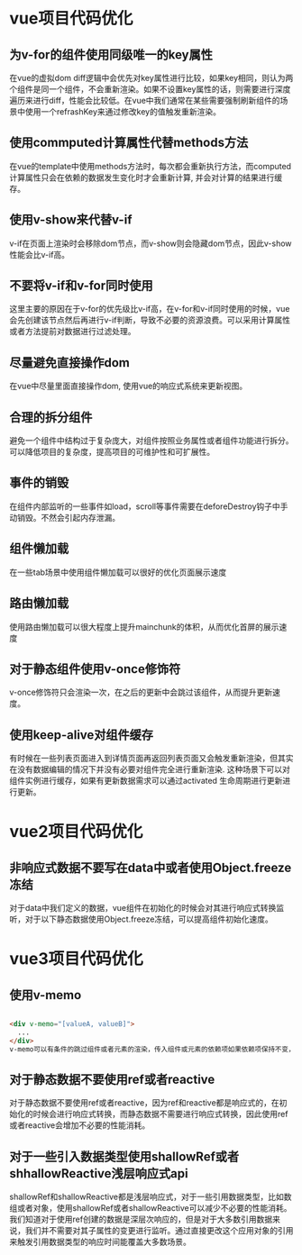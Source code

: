 # vue项目代码优化

## 为v-for的组件使用同级唯一的key属性

在vue的虚拟dom diff逻辑中会优先对key属性进行比较，如果key相同，则认为两个组件是同一个组件，不会重新渲染。如果不设置key属性的话，则需要进行深度遍历来进行diff，性能会比较低。在vue中我们通常在某些需要强制刷新组件的场景中使用一个refrashKey来通过修改key的值触发重新渲染。

## 使用commputed计算属性代替methods方法

在vue的template中使用methods方法时，每次都会重新执行方法，而computed计算属性只会在依赖的数据发生变化时才会重新计算, 并会对计算的结果进行缓存。

## 使用v-show来代替v-if

v-if在页面上渲染时会移除dom节点，而v-show则会隐藏dom节点，因此v-show性能会比v-if高。

## 不要将v-if和v-for同时使用

这里主要的原因在于v-for的优先级比v-if高，在v-for和v-if同时使用的时候，vue会先创建该节点然后再进行v-if判断，导致不必要的资源浪费。可以采用计算属性或者方法提前对数据进行过滤处理。

## 尽量避免直接操作dom

在vue中尽量里面直接操作dom, 使用vue的响应式系统来更新视图。

## 合理的拆分组件

避免一个组件中结构过于复杂庞大，对组件按照业务属性或者组件功能进行拆分。可以降低项目的复杂度，提高项目的可维护性和可扩展性。

## 事件的销毁

在组件内部监听的一些事件如load，scroll等事件需要在deforeDestroy钩子中手动销毁。不然会引起内存泄漏。

## 组件懒加载

在一些tab场景中使用组件懒加载可以很好的优化页面展示速度

## 路由懒加载

使用路由懒加载可以很大程度上提升mainchunk的体积，从而优化首屏的展示速度

## 对于静态组件使用v-once修饰符

v-once修饰符只会渲染一次，在之后的更新中会跳过该组件，从而提升更新速度。

## 使用keep-alive对组件缓存

有时候在一些列表页面进入到详情页面再返回列表页面又会触发重新渲染，但其实在没有数据编辑的情况下并没有必要对组件完全进行重新渲染. 这种场景下可以对组件实例进行缓存，如果有更新数据需求可以通过activated 生命周期进行更新进行更新。

# vue2项目代码优化

## 非响应式数据不要写在data中或者使用Object.freeze冻结

对于data中我们定义的数据，vue组件在初始化的时候会对其进行响应式转换监听，对于以下静态数据使用Object.freeze冻结，可以提高组件初始化速度。

# vue3项目代码优化

## 使用v-memo
```html

<div v-memo="[valueA, valueB]">
  ...
</div>
v-memo可以有条件的跳过组件或者元素的渲染，传入组件或元素的依赖项如果依赖项保持不变，则组件或元素将不会重新渲染。
```

## 对于静态数据不要使用ref或者reactive

对于静态数据不要使用ref或者reactive，因为ref和reactive都是响应式的，在初始化的时候会进行响应式转换，而静态数据不需要进行响应式转换，因此使用ref或者reactive会增加不必要的性能消耗。

## 对于一些引入数据类型使用shallowRef或者shhallowReactive浅层响应式api

shallowRef和shallowReactive都是浅层响应式，对于一些引用数据类型，比如数组或者对象，使用shallowRef或者shallowReactive可以减少不必要的性能消耗。
我们知道对于使用ref创建的数据是深层次响应的，但是对于大多数引用数据来说，我们并不需要对其子属性的变更进行监听。通过直接更改这个应用对象的引用来触发引用数据类型的响应时间能覆盖大多数场景。
